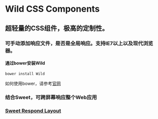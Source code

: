 Wild CSS Components
=======

## 超轻量的CSS组件，极高的定制性。

### 可手动添加响应文件，是否是全局响应。支持IE7以上以及现代浏览器。

#### 通过bower安装Wild

```
bower install Wild
```

如何使用bower，请参考[官网](http://bower.io/)

### 结合Sweet，可跨屏幕响应整个Web应用

### [Sweet Respond Layout](https://github.com/SeuHkx/Sweet)

